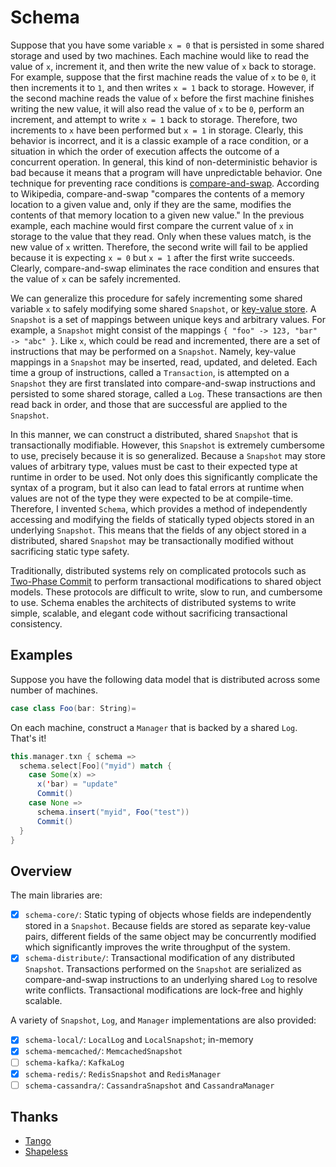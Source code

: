 # Schema
Suppose that you have some variable ```x = 0``` that is persisted in some shared storage and used by two machines. Each machine would like to read the value of ```x```, increment it, and then write the new value of ```x``` back to storage. For example, suppose that the first machine reads the value of ```x``` to be ```0```, it then increments it to ```1```, and then writes ```x = 1``` back to storage. However, if the second machine reads the value of ```x``` before the first machine finishes writing the new value, it will also read the value of ```x``` to be ```0```, perform an increment, and attempt to write ```x = 1``` back to storage. Therefore, two increments to ```x``` have been performed but ```x = 1``` in storage. Clearly, this behavior is incorrect, and it is a classic example of a race condition, or a situation in which the order of execution affects the outcome of a concurrent operation. In general, this kind of non-deterministic behavior is bad because it means that a program will have unpredictable behavior. One technique for preventing race conditions is [compare-and-swap](https://en.wikipedia.org/wiki/Compare-and-swap). According to Wikipedia, compare-and-swap "compares the contents of a memory location to a given value and, only if they are the same, modifies the contents of that memory location to a given new value." In the previous example, each machine would first compare the current value of ```x``` in storage to the value that they read. Only when these values match, is the new value of ```x``` written. Therefore, the second write will fail to be applied because it is expecting ```x = 0``` but ```x = 1``` after the first write succeeds. Clearly, compare-and-swap eliminates the race condition and ensures that the value of ```x``` can be safely incremented.

We can generalize this procedure for safely incrementing some shared variable ```x``` to safely modifying some shared ```Snapshot```, or [key-value store](https://en.wikipedia.org/wiki/Key-value_database). A ```Snapshot``` is a set of mappings between unique keys and arbitrary values. For example, a ```Snapshot``` might consist of the mappings ```{ "foo" -> 123, "bar" -> "abc" }```. Like ```x```, which could be read and incremented, there are a set of instructions that may be performed on a ```Snapshot```. Namely, key-value mappings in a ```Snapshot``` may be inserted, read, updated, and deleted. Each time a group of instructions, called a ```Transaction```, is attempted on a ```Snapshot``` they are first translated into compare-and-swap instructions and persisted to some shared storage, called a ```Log```. These transactions are then read back in order, and those that are successful are applied to the ```Snapshot```.

In this manner, we can construct a distributed, shared ```Snapshot``` that is transactionally modifiable. However, this ```Snapshot``` is extremely cumbersome to use, precisely because it is so generalized. Because a ```Snapshot``` may store values of arbitrary type, values must be cast to their expected type at runtime in order to be used. Not only does this significantly complicate the syntax of a program, but it also can lead to fatal errors at runtime when values are not of the type they were expected to be at compile-time. Therefore, I invented ```Schema```, which provides a method of independently accessing and modifying the fields of statically typed objects stored in an underlying ```Snapshot```. This means that the fields of any object stored in a distributed, shared ```Snapshot``` may be transactionally modified without sacrificing static type safety.

Traditionally, distributed systems rely on complicated protocols such as [Two-Phase Commit](https://en.wikipedia.org/wiki/Two-phase_commit_protocol) to perform transactional modifications to shared object models. These protocols are difficult to write, slow to run, and cumbersome to use. Schema enables the architects of distributed systems to write simple, scalable, and elegant code without sacrificing transactional consistency.

## Examples
Suppose you have the following data model that is distributed across some number of machines.

```scala
case class Foo(bar: String)=
```

On each machine, construct a ```Manager``` that is backed by a shared ```Log```. That's it!

```scala
this.manager.txn { schema =>
  schema.select[Foo]("myid") match {
    case Some(x) =>
      x('bar) = "update"
      Commit()
    case None => 
      schema.insert("myid", Foo("test"))
      Commit()
  }
}
```

## Overview
The main libraries are:
- [x] ```schema-core/```: Static typing of objects whose fields are independently stored in a ```Snapshot```. Because fields are stored as separate key-value pairs, different fields of the same object may be concurrently modified which significantly improves the write throughput of the system.
- [x] ```schema-distribute/```: Transactional modification of any distributed ```Snapshot```. Transactions performed on the ```Snapshot``` are serialized as compare-and-swap instructions to an underlying shared ```Log``` to resolve write conflicts. Transactional modifications are lock-free and highly scalable.

A variety of ```Snapshot```, ```Log```, and ```Manager``` implementations are also provided:
- [x] ```schema-local/```: ```LocalLog``` and ```LocalSnapshot```; in-memory
- [x] ```schema-memcached/```: ```MemcachedSnapshot```
- [ ] ```schema-kafka/```: ```KafkaLog```
- [x] ```schema-redis/```: ```RedisSnapshot``` and ```RedisManager```
- [ ] ```schema-cassandra/```: ```CassandraSnapshot``` and ```CassandraManager```

## Thanks
- [Tango](http://www.cs.cornell.edu/~taozou/sosp13/tangososp.pdf)
- [Shapeless](https://github.com/milessabin/shapeless)